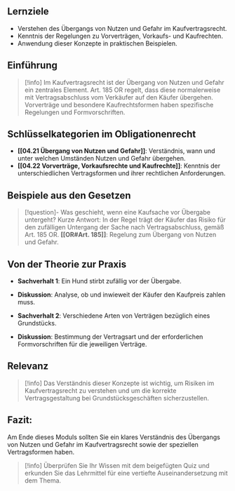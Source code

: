 ## Lernziele
- Verstehen des Übergangs von Nutzen und Gefahr im Kaufvertragsrecht.
- Kenntnis der Regelungen zu Vorverträgen, Vorkaufs- und Kaufrechten.
- Anwendung dieser Konzepte in praktischen Beispielen.

## Einführung
>[!info] 
>Im Kaufvertragsrecht ist der Übergang von Nutzen und Gefahr ein zentrales Element. Art. 185 OR regelt, dass diese normalerweise mit Vertragsabschluss vom Verkäufer auf den Käufer übergehen. Vorverträge und besondere Kaufrechtsformen haben spezifische Regelungen und Formvorschriften.

## Schlüsselkategorien im Obligationenrecht
- **[[04.21 Übergang von Nutzen und Gefahr]]**: Verständnis, wann und unter welchen Umständen Nutzen und Gefahr übergehen.
- **[[04.22 Vorverträge, Vorkaufsrechte und Kaufrechte]]**: Kenntnis der unterschiedlichen Vertragsformen und ihrer rechtlichen Anforderungen.

## Beispiele aus den Gesetzen
>[!question]- Was geschieht, wenn eine Kaufsache vor Übergabe untergeht?
>Kurze Antwort: In der Regel trägt der Käufer das Risiko für den zufälligen Untergang der Sache nach Vertragsabschluss, gemäß Art. 185 OR.
>**[[OR#Art. 185]]**: Regelung zum Übergang von Nutzen und Gefahr.

## Von der Theorie zur Praxis
- **Sachverhalt 1**: Ein Hund stirbt zufällig vor der Übergabe. 
- **Diskussion**: Analyse, ob und inwieweit der Käufer den Kaufpreis zahlen muss.

- **Sachverhalt 2**: Verschiedene Arten von Verträgen bezüglich eines Grundstücks.
- **Diskussion**: Bestimmung der Vertragsart und der erforderlichen Formvorschriften für die jeweiligen Verträge.

## Relevanz
>[!info] 
>Das Verständnis dieser Konzepte ist wichtig, um Risiken im Kaufvertragsrecht zu verstehen und um die korrekte Vertragsgestaltung bei Grundstücksgeschäften sicherzustellen.

## Fazit:
Am Ende dieses Moduls sollten Sie ein klares Verständnis des Übergangs von Nutzen und Gefahr im Kaufvertragsrecht sowie der speziellen Vertragsformen haben.
>[!info] 
>Überprüfen Sie Ihr Wissen mit dem beigefügten Quiz und erkunden Sie das Lehrmittel für eine vertiefte Auseinandersetzung mit dem Thema.
